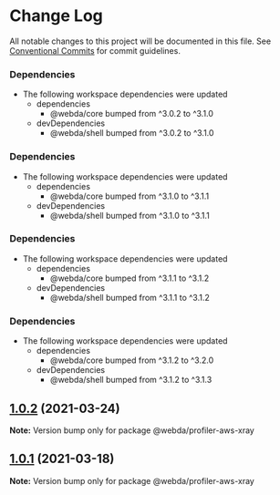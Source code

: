 # Change Log

All notable changes to this project will be documented in this file.
See [Conventional Commits](https://conventionalcommits.org) for commit guidelines.

### Dependencies

* The following workspace dependencies were updated
  * dependencies
    * @webda/core bumped from ^3.0.2 to ^3.1.0
  * devDependencies
    * @webda/shell bumped from ^3.0.2 to ^3.1.0

### Dependencies

* The following workspace dependencies were updated
  * dependencies
    * @webda/core bumped from ^3.1.0 to ^3.1.1
  * devDependencies
    * @webda/shell bumped from ^3.1.0 to ^3.1.1

### Dependencies

* The following workspace dependencies were updated
  * dependencies
    * @webda/core bumped from ^3.1.1 to ^3.1.2
  * devDependencies
    * @webda/shell bumped from ^3.1.1 to ^3.1.2

### Dependencies

* The following workspace dependencies were updated
  * dependencies
    * @webda/core bumped from ^3.1.2 to ^3.2.0
  * devDependencies
    * @webda/shell bumped from ^3.1.2 to ^3.1.3

## [1.0.2](https://github.com/loopingz/webda.io/compare/@webda/profiler-aws-xray@1.0.1...@webda/profiler-aws-xray@1.0.2) (2021-03-24)

**Note:** Version bump only for package @webda/profiler-aws-xray





## [1.0.1](https://github.com/loopingz/webda.io/compare/@webda/profiler-aws-xray@1.0.0...@webda/profiler-aws-xray@1.0.1) (2021-03-18)

**Note:** Version bump only for package @webda/profiler-aws-xray
